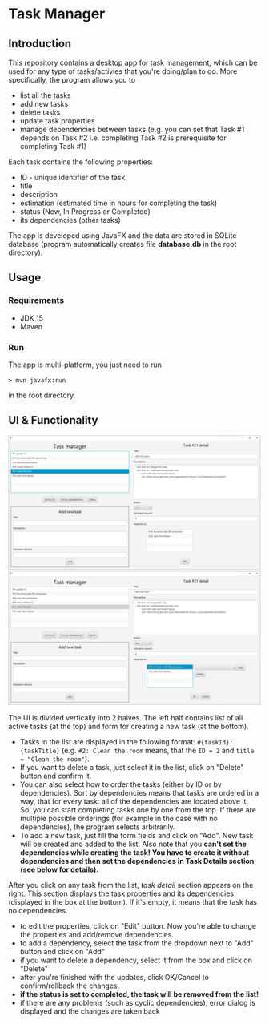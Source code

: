 # Task Manager
## Introduction
This repository contains a desktop app for task management, which can be used for any type of tasks/activies that you're doing/plan to do.
More specifically, the program allows you to
- list all the tasks
- add new tasks
- delete tasks
- update task properties
- manage dependencies between tasks (e.g. you can set that Task #1 depends on Task #2 i.e. completing Task #2 is prerequisite for completing Task #1)

Each task contains the following properties:
- ID - unique identifier of the task
- title
- description
- estimation (estimated time in hours for completing the task)
- status (New, In Progress or Completed)
- its dependencies (other tasks)

The app is developed using JavaFX and the data are stored in SQLite database (program automatically creates file **database.db** in the root directory).

## Usage
### Requirements
- JDK 15
- Maven

### Run
The app is multi-platform, you just need to run
```shell
> mvn javafx:run
```
in the root directory.

## UI & Functionality

![UI](images/ui.png)
![UI](images/ui_edit.png)

The UI is divided vertically into 2 halves. The left half contains list of all active tasks (at the top) and form for creating a new task (at the bottom).
 - Tasks in the list are displayed in the following format: `#{taskId}: {taskTitle}` (e.g. `#2: Clean the room` means, that the `ID = 2` and `title = "Clean the room"`).
 - If you want to delete a task, just select it in the list, click on "Delete" button and confirm it.
 - You can also select how to order the tasks (either by ID or by dependencies). Sort by dependencies means that tasks are ordered in a way, 
 that for every task: all of the dependencies are located above it. So, you can start completing tasks one by one from the top. 
 If there are multiple possible orderings (for example in the case with no dependencies), the program selects arbitrarily.
 - To add a new task, just fill the form fields and click on "Add". New task will be created and added to the list.
 Also note that you **can't set the dependencies while creating the task! You have to create it without dependencies and then set the dependencies in Task Details section 
 (see below for details).**

After you click on any task from the list, *task detail* section appears on the right. This section displays the task properties and its dependencies 
(displayed in the box at the bottom). If it's empty, it means that the task has no dependencies.
- to edit the properties, click on "Edit" button. Now you're able to change the properties and add/remove dependencies.
- to add a dependency, select the task from the dropdown next to "Add" button and click on "Add"
- if you want to delete a dependency, select it from the box and click on "Delete"
- after you're finished with the updates, click OK/Cancel to confirm/rollback the changes.
- **if the status is set to completed, the task will be removed from the list!**
- if there are any problems (such as cyclic dependencies), error dialog is displayed and the changes are taken back
